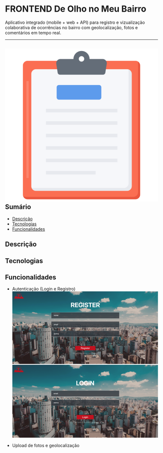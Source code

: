 # FRONTEND De Olho no Meu Bairro

Aplicativo integrado (mobile + web + API) para registro e vizualização colaborativa de ocorrências no bairro com geolocalização, fotos e comentários em tempo real.



---

## ![](image.png) Sumário

- [Descrição](#descrição)
- [Tecnologias](#tecnologias)
- [Funcionalidades](#funcionalidades)

## Descrição

## Tecnologias

## Funcionalidades

- Autenticação (Login e Registro)
![](./SRC/IMGS/LOGIN/print-register.png)
![](./SRC/IMGS/LOGIN/print-login.png)

- Upload de fotos e geolocalização

